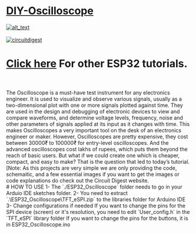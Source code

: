 # [DIY-Oscilloscope](https://circuitdigest.com/microcontroller-projects/diy-esp32-oscilloscope)

<a href="https://circuitdigest.com/microcontroller-projects/diy-esp32-oscilloscope">
<img src="https://github.com/Circuit-Digest/ESP32-Oscilloscope/blob/04b6fece60edaf153e6bdef8e16c109be43cfa42/images/IMG_0308.png" width="" alt="alt_text" title="image_tooltip">
</a>

<br>

<br>
<a href="https://circuitdigest.com/esp32-projects"><img src="https://img.shields.io/static/v1?label=&labelColor=505050&message=ESP32 Tutorials Circuit Digest&color=%230076D6&style=social&logo=google-chrome&logoColor=%230076D6" alt="circuitdigest"/></a>
<br>

[<h1>Click here](https://circuitdigest.com/tags/ESP32) For other ESP32 tutorials.</h1>


<br>
<br>
The Oscilloscope is a must-have test instrument for any electronics engineer. It is used to visualize and observe various signals, usually as a two-dimensional plot with one or more signals plotted against time. They are used in the design and debugging of electronic devices to view and compare waveforms, and determine voltage levels, frequency, noise and other parameters of signals applied at its input as it changes with time. This makes Oscilloscopes a very important tool on the desk of an electronics engineer or maker. However, Oscilloscopes are pretty expensive, they cost between 30000₹ to 100000₹ for entry-level oscilloscopes. And the advanced oscilloscopes cost lakhs of rupees, which puts them beyond the reach of basic users. But what if we could create one which is cheaper, compact, and easy to make? That is the question that led to today’s tutorial.

<br>
[Note: As this projects are very simple we are only providing the code, schemaitic, and a few essential images if you want to get the images or code explanations do check out the Circuit Digest website.
<br>
# HOW TO USE
1- The `./ESP32_Oscilloscope` folder needs to go in your Arduio IDE sketches folder.
2- You need to extract `.\ESP32_Oscilloscope\TFT_eSPI.zip` to the libraries folder for Arduino IDE
3- Change configurations if needed
If you want to change the pins for the SPI device (screen) or it's resolution, you need to edit `User_config.h` in the `TFT_eSPI` library folder
If you want to change the pins for the buttons, it is in ESP32_Oscilloscope.ino
<br>
